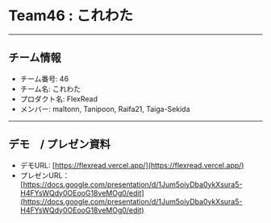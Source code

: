 # Team46 : これわた

---

## チーム情報
- チーム番号: 46
- チーム名: これわた
- プロダクト名: FlexRead
- メンバー: maltonn, Tanipoon, Raifa21, Taiga-Sekida

---

## デモ　/ プレゼン資料
- デモURL: [https://flexread.vercel.app/](https://flexread.vercel.app/)
- プレゼンURL：[https://docs.google.com/presentation/d/1Jum5oiyDba0ykXsura5-H4FYsWQdy0OEooG18veMOg0/edit](https://docs.google.com/presentation/d/1Jum5oiyDba0ykXsura5-H4FYsWQdy0OEooG18veMOg0/edit)

